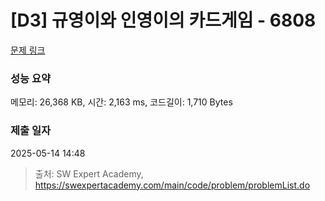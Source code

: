 # [D3] 규영이와 인영이의 카드게임 - 6808 

[문제 링크](https://swexpertacademy.com/main/code/problem/problemDetail.do?contestProbId=AWgv9va6HnkDFAW0) 

### 성능 요약

메모리: 26,368 KB, 시간: 2,163 ms, 코드길이: 1,710 Bytes

### 제출 일자

2025-05-14 14:48



> 출처: SW Expert Academy, https://swexpertacademy.com/main/code/problem/problemList.do
